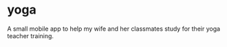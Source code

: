 yoga
====
A small mobile app to help my wife and her classmates study for their yoga teacher training.
